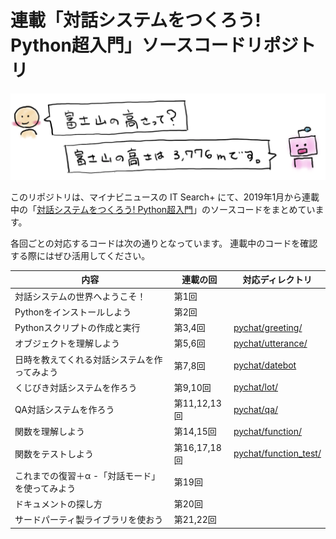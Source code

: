 # 連載「対話システムをつくろう! Python超入門」ソースコードリポジトリ

![chatimg](./img/chatimg.png)

このリポジトリは、マイナビニュースの IT Search+ にて、2019年1月から連載中の「[対話システムをつくろう! Python超入門](https://news.mynavi.jp/itsearch/series/devsoft/Python.html)」のソースコードをまとめています。

各回ごとの対応するコードは次の通りとなっています。
連載中のコードを確認する際にはぜひ活用してください。


| 内容 | 連載の回 | 対応ディレクトリ |
| --- | --- | --- |
| 対話システムの世界へようこそ！ | 第1回 | |
| Pythonをインストールしよう | 第2回 | |
| Pythonスクリプトの作成と実行 | 第3,4回 | [pychat/greeting/](pychat/greeting) |
| オブジェクトを理解しよう | 第5,6回 | [pychat/utterance/](pychat/utterance) |
| 日時を教えてくれる対話システムを作ってみよう| 第7,8回 | [pychat/datebot](pychat/datebot/) |
| くじびき対話システムを作ろう | 第9,10回 | [pychat/lot/](pychat/lot/) |
| QA対話システムを作ろう | 第11,12,13回 | [pychat/qa/](pychat/qa/) |
| 関数を理解しよう | 第14,15回 | [pychat/function/](pychat/function/) |
| 関数をテストしよう | 第16,17,18回 | [pychat/function_test/](pychat/function_test/) |
| これまでの復習＋α -「対話モード」を使ってみよう | 第19回 | |
| ドキュメントの探し方 | 第20回 | |
| サードパーティ製ライブラリを使おう | 第21,22回 | |
